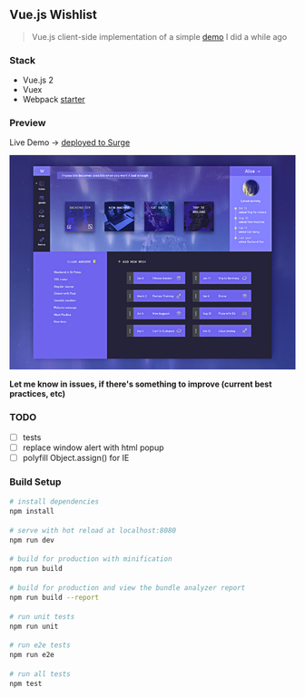 
## Vue.js Wishlist

> Vue.js client-side implementation of a simple [demo](https://github.com/lostinlight/angular2-wishlist) I did a while ago

### Stack
- Vue.js 2
- Vuex
- Webpack [starter](https://vuejs-templates.github.io/webpack)

### Preview
Live Demo → [deployed to Surge](https://curved-wilderness.surge.sh)

![preview screen](preview.jpg?raw=true)

__Let me know in issues, if there's something to improve (current best practices, etc)__

### TODO
- [ ] tests
- [ ] replace window alert with html popup
- [ ] polyfill Object.assign() for IE

### Build Setup

``` bash
# install dependencies
npm install

# serve with hot reload at localhost:8080
npm run dev

# build for production with minification
npm run build

# build for production and view the bundle analyzer report
npm run build --report

# run unit tests
npm run unit

# run e2e tests
npm run e2e

# run all tests
npm test
```
